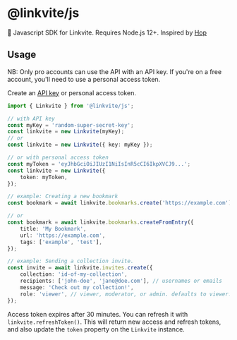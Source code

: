 # @linkvite/js

🤠 Javascript SDK for Linkvite. Requires Node.js 12+. Inspired by [Hop](https://github.com/hopinc/js)

## Usage

NB: Only pro accounts can use the API with an API key. If you're on a free account, you'll need to use a personal access token.

Create an [API key](https://docs.linkvite.io/reference/api-key) or personal access token.

```ts
import { Linkvite } from '@linkvite/js';

// with API key
const myKey = 'random-super-secret-key';
const linkvite = new Linkvite(myKey);
// or
const linkvite = new Linkvite({ key: myKey });

// or with personal access token
const myToken = 'eyJhbGciOiJIUzI1NiIsInR5cCI6IkpXVCJ9...';
const linkvite = new Linkvite({
    token: myToken,
});

// example: Creating a new bookmark
const bookmark = await linkvite.bookmarks.create('https://example.com');

// or
const bookmark = await linkvite.bookmarks.createFromEntry({
    title: 'My Bookmark',
    url: 'https://example.com',
    tags: ['example', 'test'],
});

// example: Sending a collection invite.
const invite = await linkvite.invites.create({
    collection: 'id-of-my-collection',
    recipients: ['john-doe', 'jane@doe.com'], // usernames or emails
    message: 'Check out my collection!',
    role: 'viewer', // viewer, moderator, or admin. defaults to viewer.
});
```

Access token expires after 30 minutes. You can refresh it with `linkvite.refreshToken()`. This will return new access and refresh tokens, and also update the `token` property on the `Linkvite` instance.